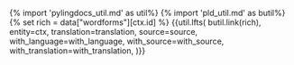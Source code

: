 {% import 'pylingdocs_util.md' as util%}
{% import 'pld_util.md' as butil%}
{% set rich = data["wordforms"][ctx.id] %}
{{util.lfts(
    butil.link(rich),
    entity=ctx,
    translation=translation,
    source=source,
    with_language=with_language,
    with_source=with_source,
    with_translation=with_translation,
)}}